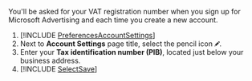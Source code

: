 You'll be asked for your VAT registration number when you sign up for Microsoft Advertising and each time you create a new account.

1. [!INCLUDE [PreferencesAccountSettings](./PreferencesAccountSettings.md)]
1. Next to **Account Settings** page title, select the pencil icon ![pencil icon](../../images/BA_icon_edit.png).
1. Enter your **Tax identification number (PIB)**, located just below your business address.
1. [!INCLUDE [SelectSave](./SelectSave.md)]


